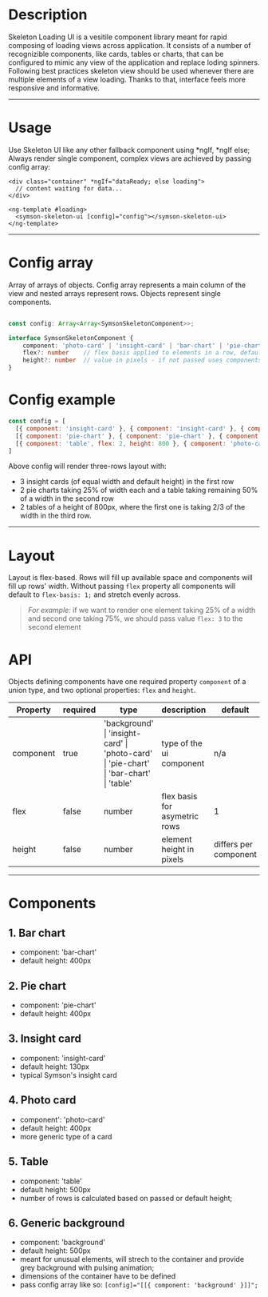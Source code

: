 # Description

Skeleton Loading UI is a vesitile component library meant for rapid composing of loading views across application. It consists of a number of recognizible components, like cards, tables or charts, that can be configured to mimic any view of the application and replace loding spinners. Following best practices skeleton view should be used whenever there are multiple elements of a view loading. Thanks to that, interface feels more responsive and informative.

***

# Usage

Use Skeleton UI like any other fallback component using *ngIf, *ngIf else; Always render single component, complex views are achieved by passing config array:

```markup
<div class="container" *ngIf="dataReady; else loading">
  // content waiting for data...
</div>

<ng-template #loading>
  <symson-skeleton-ui [config]="config"></symson-skeleton-ui>
</ng-template>
```

***

# Config array

Array of arrays of objects. Config array represents a main column of the view and nested arrays represent rows. Objects represent single components.

```typescript

const config: Array<Array<SymsonSkeletonComponent>>;

interface SymsonSkeletonComponent {
    component: 'photo-card' | 'insight-card' | 'bar-chart' | 'pie-chart' | 'table' | 'background'
    flex?: number    // flex basis applied to elements in a row, default: 1;
    height?: number  // value in pixels - if not passed uses components defaults;
}

```

# Config example

```js
const config = [
  [{ component: 'insight-card' }, { component: 'insight-card' }, { component: 'insight-card' }],
  [{ component: 'pie-chart' }, { component: 'pie-chart' }, { component: 'table', flex: 2 }],
  [{ component: 'table', flex: 2, height: 800 }, { component: 'photo-card', height: 800 }],
]

```
Above config will render three-rows layout with:
- 3 insight cards (of equal width and default height) in the first row
- 2 pie charts taking 25% of width each and a table taking remaining 50% of a width in the second row
- 2 tables of a height of 800px, where the first one is taking 2/3 of the width in the third row.

***

# Layout

Layout is flex-based. Rows will fill up available space and components will fill up rows' width. Without passing `flex` property all components will default to `flex-basis: 1;` and stretch evenly across.

>*For example:* if we want to render one element taking 25% of a width and second one taking 75%, we should pass value `flex: 3` to the second element


# API

Objects defining components have one required property `component` of a union type, and two optional properties: `flex` and `height`.


|Property|required|type|description|default|
|---|---|---|---|---|
|component|true| 'background' &#124; 'insight-card' &#124; 'photo-card' &#124; 'pie-chart' &#124; 'bar-chart' &#124; 'table' | type of the ui component|n/a|
|flex|false|number|flex basis for asymetric rows|1|
|height|false|number|element height in pixels|differs per component|

***

# Components

## 1. Bar chart
- component: 'bar-chart'
- default height: 400px

## 2. Pie chart
- component: 'pie-chart'
- default height: 400px

## 3. Insight card
- component: 'insight-card'
- default height: 130px
- typical Symson's insight card

## 4. Photo card
- component': 'photo-card'
- default height: 400px
- more generic type of a card

## 5. Table
- component: 'table'
- default height: 500px
- number of rows is calculated based on passed or default height;

## 6. Generic background
- component: 'background'
- default height: 500px
- meant for unusual elements, will strech to the container and provide grey background with pulsing animation;
- dimensions of the container have to be defined
- pass config array like so: `[config]="[[{ component: 'background' }]]";`
